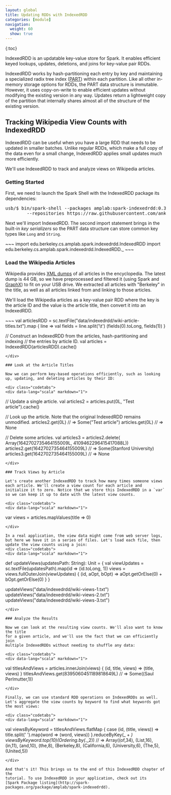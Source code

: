 ```yaml
---
layout: global
title: Updating RDDs with IndexedRDD
categories: [module]
navigation:
  weight: 60
  show: true
---
```


{:toc}

IndexedRDD is an updatable key-value store for Spark. It enables efficient keyed
lookups, updates, deletions, and joins for key-value pair RDDs.

IndexedRDD works by hash-partitioning each entry by key and maintaining a
specialized radix tree index ([PART](https://github.com/ankurdave/part)) within
each partition. Like all other in-memory storage options for RDDs, the PART data
structure is immutable. However, it uses copy-on-write to enable efficient
updates without modifying the existing version in any way. Updates return a
lightweight copy of the partition that internally shares almost all of the
structure of the existing version.

## Tracking Wikipedia View Counts with IndexedRDD

IndexedRDD can be useful when you have a large RDD that needs to be updated in
smaller batches. Unlike regular RDDs, which make a full copy of the data even
for a small change, IndexedRDD applies small updates much more efficiently.

We'll use IndexedRDD to track and analyze views on Wikipedia articles.

### Getting Started

First, we need to launch the Spark Shell with the IndexedRDD package its
dependencies:

<pre class="prettyprint lang-bsh">
usb/$ bin/spark-shell --packages amplab:spark-indexedrdd:0.3 \
        --repositories https://raw.githubusercontent.com/ankurdave/maven-repo/master
</pre>

Next we'll import IndexedRDD. The second import statement brings in the built-in
*key serializers* so the PART data structure can store common key types like
`Long` and `String`.

<div class="codetabs">
<div data-lang="scala" markdown="1">
~~~
import edu.berkeley.cs.amplab.spark.indexedrdd.IndexedRDD
import edu.berkeley.cs.amplab.spark.indexedrdd.IndexedRDD._
~~~
</div>

### Load the Wikipedia Articles

Wikipedia provides [XML dumps](http://en.wikipedia.org/wiki/Wikipedia:Database_download#English-language_Wikipedia) of all articles in the encyclopedia. The latest dump is 44 GB, so we have preprocessed and filtered it (using Spark and [GraphX](graph-analytics-with-graphx.html)) to fit on your USB drive. We extracted all articles with "Berkeley" in the title, as well as all articles linked from and linking to those articles.

We'll load the Wikipedia articles as a key-value pair RDD where the key is the article ID and the value is the article title, then convert it into an IndexedRDD.

<div class="codetabs">
<div data-lang="scala" markdown="1">
~~~
val articlesRDD = sc.textFile("data/indexedrdd/wiki-article-titles.txt").map {
  line =>
    val fields = line.split('\t')
    (fields(0).toLong, fields(1))
}

// Construct an IndexedRDD from the articles, hash-partitioning and indexing
// the entries by article ID.
val articles = IndexedRDD(articlesRDD).cache()
~~~
</div>

### Look at the Article Titles

Now we can perform key-based operations efficiently, such as looking up, updating, and deleting articles by their ID:

<div class="codetabs">
<div data-lang="scala" markdown="1">
~~~
// Update a single article.
val articles2 = articles.put(0L, "Test article").cache()

// Look up the article. Note that the original IndexedRDD remains unmodified.
articles2.get(0L) // => Some("Test article")
articles.get(0L) // => None

// Delete some articles.
val articles3 = articles2.delete(
  Array(1642702735464155009L, 4109462296415417088L))
articles2.get(1642702735464155009L) // => Some(Stanford University)
articles3.get(1642702735464155009L) // => None
~~~
</div>

### Track Views by Article

Let's create another IndexedRDD to track how many times someone views each article. We'll create a view count for each article and initialize it to zero. Notice that we store this IndexedRDD in a `var` so we can keep it up to date with the latest view counts.

<div class="codetabs">
<div data-lang="scala" markdown="1">
~~~
var views = articles.mapValues(title => 0)
~~~
</div>

In a real application, the view data might come from web server logs, but here we have it in a series of files. Let's load each file, then update the view counts using a join:
<div class="codetabs">
<div data-lang="scala" markdown="1">
~~~
def updateViews(updatesPath: String): Unit = {
  val viewUpdates = sc.textFile(updatesPath).map(id => (id.toLong, 1))
  views = views.fullOuterJoin(viewUpdates) {
    (id, aOpt, bOpt) => aOpt.getOrElse(0) + bOpt.getOrElse(0)
  }
}

updateViews("data/indexedrdd/wiki-views-1.txt")
updateViews("data/indexedrdd/wiki-views-2.txt")
updateViews("data/indexedrdd/wiki-views-3.txt")
~~~
</div>

### Analyze the Results

Now we can look at the resulting view counts. We'll also want to know the title
for a given article, and we'll use the fact that we can efficiently join
multiple IndexedRDDs without needing to shuffle any data:

<div class="codetabs">
<div data-lang="scala" markdown="1">
~~~
val titlesAndViews = articles.innerJoin(views) {
  (id, title, views) => (title, views)
}
titlesAndViews.get(8395060451189818649L) // => Some((Saul Perlmutter,1))
~~~
</div>

Finally, we can use standard RDD operations on IndexedRDDs as well. Let's aggregate the view counts by keyword to find what keywords got the most views:

<div class="codetabs">
<div data-lang="scala" markdown="1">
~~~
val viewsByKeyword = titlesAndViews.flatMap {
  case (id, (title, views)) => title.split(' ').map(word => (word, views))
}.reduceByKey(_ + _)
viewsByKeyword.top(10)(Ordering.by(_._2))
// => Array((of,34), (List,16), (in,11), (and,10), (the,8), (Berkeley,8), (California,6), (University,6), (The,5), (United,5))
~~~
</div>

And that's it! This brings us to the end of this IndexedRDD chapter of the
tutorial. To use IndexedRDD in your application, check out its
[Spark Package listing](http://spark-packages.org/package/amplab/spark-indexedrdd).
